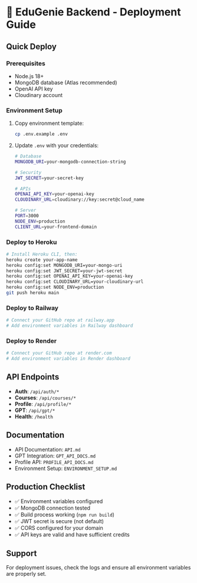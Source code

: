 # 🚀 EduGenie Backend - Deployment Guide

## Quick Deploy

### Prerequisites
- Node.js 18+ 
- MongoDB database (Atlas recommended)
- OpenAI API key
- Cloudinary account

### Environment Setup
1. Copy environment template:
   ```bash
   cp .env.example .env
   ```

2. Update `.env` with your credentials:
   ```bash
   # Database
   MONGODB_URI=your-mongodb-connection-string
   
   # Security
   JWT_SECRET=your-secret-key
   
   # APIs
   OPENAI_API_KEY=your-openai-key
   CLOUDINARY_URL=cloudinary://key:secret@cloud_name
   
   # Server
   PORT=3000
   NODE_ENV=production
   CLIENT_URL=your-frontend-domain
   ```

### Deploy to Heroku
```bash
# Install Heroku CLI, then:
heroku create your-app-name
heroku config:set MONGODB_URI=your-mongo-uri
heroku config:set JWT_SECRET=your-jwt-secret
heroku config:set OPENAI_API_KEY=your-openai-key
heroku config:set CLOUDINARY_URL=your-cloudinary-url
heroku config:set NODE_ENV=production
git push heroku main
```

### Deploy to Railway
```bash
# Connect your GitHub repo at railway.app
# Add environment variables in Railway dashboard
```

### Deploy to Render
```bash
# Connect your GitHub repo at render.com
# Add environment variables in Render dashboard
```

## API Endpoints
- **Auth**: `/api/auth/*`
- **Courses**: `/api/courses/*`
- **Profile**: `/api/profile/*`
- **GPT**: `/api/gpt/*`
- **Health**: `/health`

## Documentation
- API Documentation: `API.md`
- GPT Integration: `GPT_API_DOCS.md`
- Profile API: `PROFILE_API_DOCS.md`
- Environment Setup: `ENVIRONMENT_SETUP.md`

## Production Checklist
- ✅ Environment variables configured
- ✅ MongoDB connection tested
- ✅ Build process working (`npm run build`)
- ✅ JWT secret is secure (not default)
- ✅ CORS configured for your domain
- ✅ API keys are valid and have sufficient credits

## Support
For deployment issues, check the logs and ensure all environment variables are properly set.
